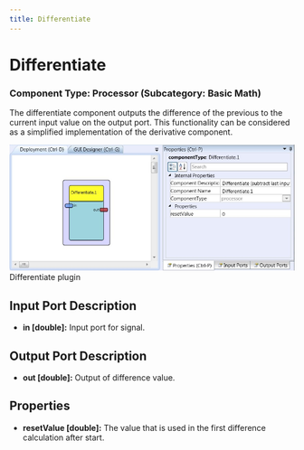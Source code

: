 ```yaml
---
title: Differentiate
---
```


# Differentiate

### Component Type: Processor (Subcategory: Basic Math)

The differentiate component outputs the difference of the previous to the current input value on the output port. This functionality can be considered as a simplified implementation of the derivative component.

![Screenshot: Differentiate plugin](./img/Differentiate.jpg "Screenshot: Differentiate plugin")  
Differentiate plugin

## Input Port Description

- **in \[double\]:** Input port for signal.

## Output Port Description

- **out \[double\]:** Output of difference value.

## Properties

- **resetValue \[double\]:** The value that is used in the first difference calculation after start.
